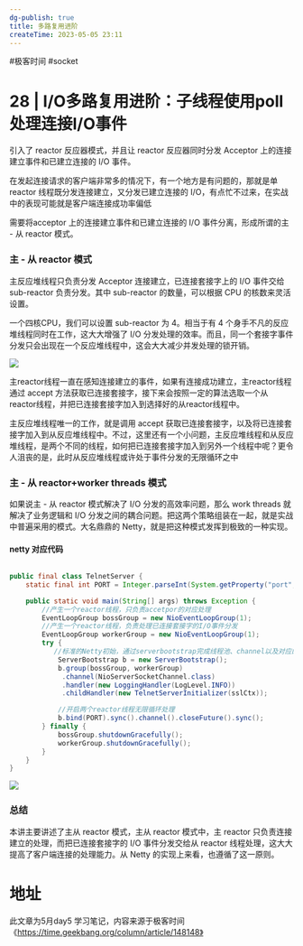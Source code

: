```yaml
---
dg-publish: true
title: 多路复用进阶
createTime: 2023-05-05 23:11  
---
```


#极客时间 #socket 

# 28 | I/O多路复用进阶：子线程使用poll处理连接I/O事件

引入了 reactor 反应器模式，并且让 reactor 反应器同时分发 Acceptor 上的连接建立事件和已建立连接的 I/O 事件。

在发起连接请求的客户端非常多的情况下，有一个地方是有问题的，那就是单 reactor 线程既分发连接建立，又分发已建立连接的 I/O，有点忙不过来，在实战中的表现可能就是客户端连接成功率偏低

需要将acceptor 上的连接建立事件和已建立连接的 I/O 事件分离，形成所谓的主 - 从 reactor 模式。

### 主 - 从 reactor 模式

主反应堆线程只负责分发 Acceptor 连接建立，已连接套接字上的 I/O 事件交给 sub-reactor 负责分发。其中 sub-reactor 的数量，可以根据 CPU 的核数来灵活设置。

一个四核CPU，我们可以设置 sub-reactor 为 4。相当于有 4 个身手不凡的反应堆线程同时在工作，这大大增强了 I/O 分发处理的效率。而且，同一个套接字事件分发只会出现在一个反应堆线程中，这会大大减少并发处理的锁开销。

![](https://static001.geekbang.org/resource/image/92/2a/9269551b14c51dc9605f43d441c5a92a.png?wh=1026*1108)

主reactor线程一直在感知连接建立的事件，如果有连接成功建立，主reactor线程通过 accept 方法获取已连接套接字，接下来会按照一定的算法选取一个从reactor线程，并把已连接套接字加入到选择好的从reactor线程中。

主反应堆线程唯一的工作，就是调用 accept 获取已连接套接字，以及将已连接套接字加入到从反应堆线程中。不过，这里还有一个小问题，主反应堆线程和从反应堆线程，是两个不同的线程，如何把已连接套接字加入到另外一个线程中呢？更令人沮丧的是，此时从反应堆线程或许处于事件分发的无限循环之中

### 主 - 从 reactor+worker threads 模式

如果说主 - 从 reactor 模式解决了 I/O 分发的高效率问题，那么 work threads 就解决了业务逻辑和 I/O 分发之间的耦合问题。把这两个策略组装在一起，就是实战中普遍采用的模式。大名鼎鼎的 Netty，就是把这种模式发挥到极致的一种实现。

#### netty 对应代码

```java

public final class TelnetServer {
    static final int PORT = Integer.parseInt(System.getProperty("port", SSL? "8992" : "8023"));

    public static void main(String[] args) throws Exception {
        //产生一个reactor线程，只负责accetpor的对应处理
        EventLoopGroup bossGroup = new NioEventLoopGroup(1);
        //产生一个reactor线程，负责处理已连接套接字的I/O事件分发
        EventLoopGroup workerGroup = new NioEventLoopGroup(1);
        try {
           //标准的Netty初始，通过serverbootstrap完成线程池、channel以及对应的handler设置，注意这里讲bossGroup和workerGroup作为参数设置
            ServerBootstrap b = new ServerBootstrap();
            b.group(bossGroup, workerGroup)
             .channel(NioServerSocketChannel.class)
             .handler(new LoggingHandler(LogLevel.INFO))
             .childHandler(new TelnetServerInitializer(sslCtx));

            //开启两个reactor线程无限循环处理
            b.bind(PORT).sync().channel().closeFuture().sync();
        } finally {
            bossGroup.shutdownGracefully();
            workerGroup.shutdownGracefully();
        }
    }
}
```

![](https://static001.geekbang.org/resource/image/1e/b4/1e647269a5f51497bd5488b2a44444b4.png?wh=3340*6055)

### 总结

本讲主要讲述了主从 reactor 模式，主从 reactor 模式中，主 reactor 只负责连接建立的处理，而把已连接套接字的 I/O 事件分发交给从 reactor 线程处理，这大大提高了客户端连接的处理能力。从 Netty 的实现上来看，也遵循了这一原则。


# 地址

此文章为5月day5 学习笔记，内容来源于极客时间《https://time.geekbang.org/column/article/148148》
